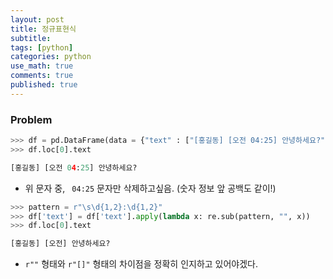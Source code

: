 ```yaml
---
layout: post
title: 정규표현식
subtitle: 
tags: [python]
categories: python
use_math: true
comments: true
published: true
---
```



### Problem

```python
>>> df = pd.DataFrame(data = {"text" : ["[홍길동] [오전 04:25] 안녕하세요?"]})
>>> df.loc[0].text

[홍길동] [오전 04:25] 안녕하세요?
```

- 위 문자 중, ` 04:25` 문자만 삭제하고싶음. (숫자 정보 앞 공백도 같이!)

```python
>>> pattern = r"\s\d{1,2}:\d{1,2}"
>>> df['text'] = df['text'].apply(lambda x: re.sub(pattern, "", x))
>>> df.loc[0].text

[홍길동] [오전] 안녕하세요?
```

- `r""` 형태와 `r"[]"` 형태의 차이점을 정확히 인지하고 있어야겠다.